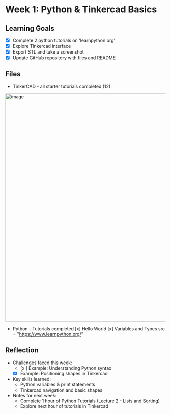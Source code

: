 # Week 1: Python & Tinkercad Basics

## Learning Goals
- [x] Complete 2 python tutorials on 'learnpython.org'
- [x] Explore Tinkercad interface
- [x] Export STL and take a screenshot
- [x] Update GitHub repository with files and README

## Files
- TinkerCAD - all starter tutorials completed (12)
<img width="1458" height="716" alt="image" src="https://github.com/user-attachments/assets/9362c6c9-23b7-4d9e-923c-5270ec058d0b" />

- Python - 
Tutorials completed
[x] Hello World
[x] Variables and Types
src = "https://www.learnpython.org/"
## Reflection
- Challenges faced this week:
  - [x ] Example: Understanding Python syntax
  - [x] Example: Positioning shapes in Tinkercad
- Key skills learned:
  - Python variables & print statements
  - Tinkercad navigation and basic shapes
- Notes for next week:
  - Complete 1 hour of Python Tutorials (Lecture 2 - Lists and Sorting)
  - Explore next hour of tutorials in Tinkercad
